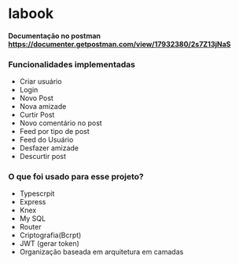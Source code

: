 # labook

#### Documentação no postman https://documenter.getpostman.com/view/17932380/2s7Z13jNaS 

### Funcionalidades implementadas
- Criar usuário
- Login
- Novo Post
- Nova amizade
- Curtir Post
- Novo comentário no post
- Feed por tipo de post
- Feed do Usuário
- Desfazer amizade
- Descurtir post


### O que foi usado para esse projeto?
- Typescrpit 
- Express
- Knex
- My SQL
- Router
- Criptografia(Bcrpt)
- JWT (gerar token)
- Organização baseada em arquitetura em camadas
